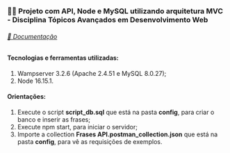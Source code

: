 <h3>👩‍💻 Projeto com API, Node e MySQL utilizando arquitetura MVC - Disciplina Tópicos Avançados em Desenvolvimento Web </h3>

<h6><a href="https://documenter.getpostman.com/view/15690160/UzBjso2N"> 🚀 Documentação </a></h6>


<h4> Tecnologias e ferramentas utilizadas:</h4>

1. Wampserver 3.2.6 (Apache 2.4.51 e MySQL 8.0.27); 
2. Node 16.15.1.

<h4> Orientações: </h4>

1. Execute o script  <strong>script_db.sql</strong>  que está na pasta <strong>config</strong>, para criar o banco e inserir as frases;
2. Execute npm start, para iniciar o servidor; 
3. Importe a collection <strong>Frases API.postman_collection.json</strong> que está na pasta <strong>config</strong>, para vê as requisições de exemplos.
